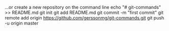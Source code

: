 …or create a new repository on the command line
echo "# git-commands" >> README.md
git init
git add README.md
git commit -m "first commit"
git remote add origin https://github.com/gerssonmg/git-commands.git
git push -u origin master
